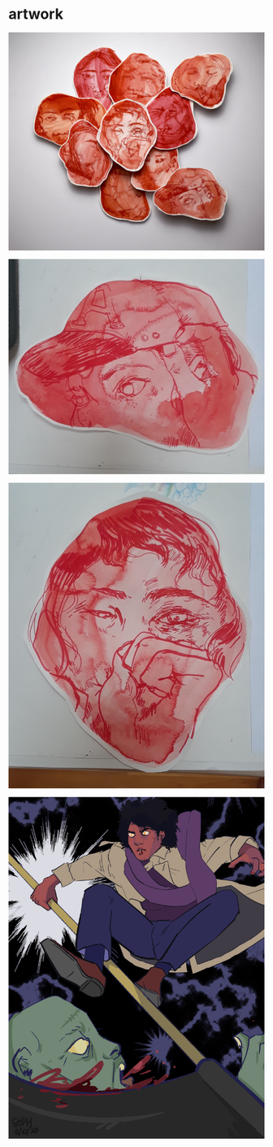 # artwork

![untitled \(2018\) gouache, ink](.gitbook/assets/unnamed.png)

![untitled piece \(2018\) gouache, ink](.gitbook/assets/unnamed-1-.jpg)

![untitled piece \(2018\) gouache, ink](.gitbook/assets/unnamed-2-.jpg)

![fight \(2020\) digital illustration](.gitbook/assets/cannibalduchess.png)

